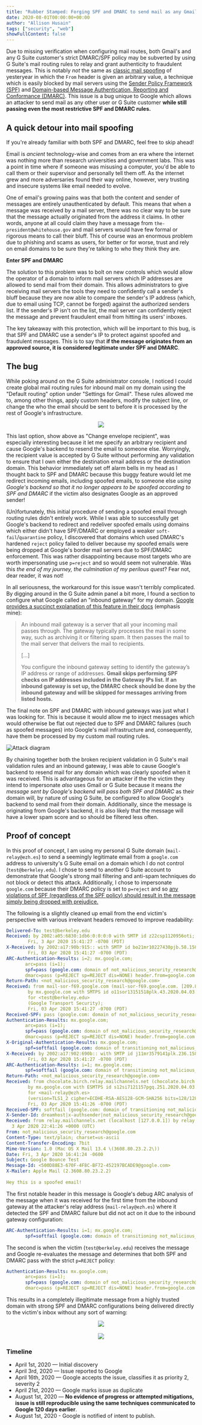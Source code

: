 ```yaml
---
title: "Rubber Stamped: Forging SPF and DMARC to send mail as any Gmail or G Suite customer"
date: 2020-08-01T00:00:00+00:00
author: "Allison Husain"
tags: ["security", "web"]
showFullContent: false
---
```


Due to missing verification when configuring mail routes, both Gmail's and any G Suite customer's strict DMARC/SPF policy may be subverted by using G Suite's mail routing rules to relay and grant authenticity to fraudulent messages. This is notably *not* the same as [classic mail spoofing](https://en.wikipedia.org/wiki/Email_spoofing) of yesteryear in which the `From` header is given an arbitrary value, a technique which is easily blocked by mail servers using the [Sender Policy Framework (SPF)](https://en.wikipedia.org/wiki/Sender_Policy_Framework) and [Domain-based Message Authentication, Reporting and Conformance (DMARC)](https://en.wikipedia.org/wiki/DMARC). This issue is a bug unique to Google which allows an attacker to send mail as any other user or G Suite customer **while still passing even the most restrictive SPF and DMARC rules.** 


## A quick detour into mail spoofing

If you're already familiar with both SPF and DMARC, feel free to skip ahead!

Email is *ancient* technology-wise and comes from an era where the internet was nothing more than research universities and government labs. This was a point in time where if someone was misusing a computer, you'd be able to call them or their supervisor and personally tell them off. As the internet grew and more adversaries found their way online, however, very trusting and insecure systems like email needed to evolve.

One of email's growing pains was that both the content and sender of messages are entirely unauthenticated by default. This means that when a message was received by a mail server, there was no clear way to be sure that the message actually originated from the address it claims. In other words, anyone at all could claim they have a message from `the-president@whitehouse.gov` and mail servers would have few formal or rigorous means to call their bluff. This of course was an enormous problem due to phishing and scams as users, for better or for worse, trust and rely on email domains to be sure they're talking to who they think they are.

**Enter SPF and DMARC**

The solution to this problem was to bolt on new controls which would allow the operator of a domain to inform mail servers which IP addresses are allowed to send mail from their domain. This allows administrators to give receiving mail servers the tools they need to confidently call a sender's bluff because they are now able to compare the sender's IP address (which, due to email using TCP, cannot be forged) against the authorized senders list. If the sender's IP isn't on the list, the mail server can confidently reject the message and prevent fraudulent email from hitting its users' inboxes.

The key takeaway with this protection, which will be important to this bug, is that SPF and DMARC use a sender's IP to protect against spoofed and fraudulent messages. This is to say that **if the message originates from an approved source, it is considered legitimate under SPF and DMARC**. 


## The bug

While poking around on the G Suite administrator console, I noticed I could create global mail routing rules for inbound mail on my domain using the "Default routing" option under "Settings for Gmail". These rules allowed me to, among other things, apply custom headers, modify the subject line, or change the who the email should be sent to before it is processed by the rest of Google's infrastructure.

<center>
<img src="/blog/images/003_gsuite_spf_bypass/Envelope_Rewriting.png"style="max-height: 480px; max-width: 100%; height: auto; width: auto;"/>
</center>

This last option, show above as "Change envelope recipient", was especially interesting because it let me specify an arbitrary recipient and cause Google's backend to resend the email to someone else. Worryingly, the recipient value is accepted by G Suite without performing any validation to ensure that I own either the destination email address or the destination domain. This behavior immediately set off alarm bells in my head as I thought back to SPF and DMARC because this buggy feature would let me redirect incoming emails, including spoofed emails, to someone else *using Google's backend so that it no longer appears to be spoofed according to SPF and DMARC* if the victim also designates Google as an approved sender!

(Un)fortunately, this initial procedure of sending a spoofed email through routing rules didn't entirely work. While I was able to successfully get Google's backend to redirect and redeliver spoofed emails using domains which either didn't have SPF/DMARC or employed a weaker `soft-fail`/`quarantine` policy, I discovered that domains which used DMARC's hardened `reject` policy failed to deliver because my spoofed emails were being dropped at Google's border mail servers due to SPF/DMARC enforcement. This was rather disappointing because most targets who are worth impersonating use `p=reject` and so would seem not vulnerable. Was this *the end of my journey, the culmination of my perilous quest*? Fear not, dear reader, it was not!

In all seriousness, the workaround for this issue wasn't terribly complicated. By digging around in the G Suite admin panel a bit more, I found a section to configure what Google called an "inbound gateway" for my domain. [Google provides a succinct explanation of this feature in their docs](https://support.google.com/a/answer/60730?hl=en) (emphasis mine):

>An inbound mail gateway is a server that all your incoming mail passes through. The gateway typically processes the mail in some way, such as archiving it or filtering spam. It then passes the mail to the mail server that delivers the mail to recipients.
>
> [...]
> 
> You configure the inbound gateway setting to identify the gateway’s IP address or range of addresses. **Gmail skips performing SPF checks on IP addresses included in the Gateway IPs list. If an inbound gateway is set up, the DMARC check should be done by the inbound gateway and will be skipped for messages arriving from listed hosts.**

The final note on SPF and DMARC with inbound gateways was just what I was looking for. This is because it would allow me to inject messages which would otherwise be flat out rejected due to SPF and DMARC failures (such as spoofed messages) into Google's mail infrastructure and, consequently, have them be processed by my custom mail routing rules.

![Attack diagram](/blog/images/003_gsuite_spf_bypass/Attack_Diagram.svg)

By chaining together both the broken recipient validation in G Suite's mail validation rules and an inbound gateway, I was able to cause Google's backend to resend mail for any domain which was clearly spoofed when it was received. This is advantageous for an attacker if the the victim they intend to impersonate *also* uses Gmail or G Suite because it means *the message sent by Google's backend will pass both SPF and DMARC* as their domain will, by nature of using G Suite, be configured to allow Google's backend to send mail from their domain. Additionally, since the message is originating from Google's backend, it is also likely that the message will have a lower spam score and so should be filtered less often.

## Proof of concept

In this proof of concept, I am using my personal G Suite domain (`mail-relay@ezh.es`) to send a seemingly legitimate email from a `google.com` address to university's G Suite email on a domain which I do not control (`test@berkeley.edu`). I chose to send to another G Suite account to demonstrate that Google's strong mail filtering and anti-spam techniques do not block or detect this attack. Additionally, I chose to impersonate `google.com` because their DMARC policy is set to `p=reject` and so [any violations of SPF (regardless of the SPF policy) should result in the message simply being dropped with prejudice.](https://serverfault.com/a/945817/417964)

The following is a slightly cleaned up email from the end victim's perspective with various irrelevant headers removed to improve readability:

```yaml
Delivered-To: test@berkeley.edu
Received: by 2002:a05:6830:1db6:0:0:0:0 with SMTP id z22csp1120956oti;
        Fri, 3 Apr 2020 15:41:27 -0700 (PDT)
X-Received: by 2002:a17:90b:915:: with SMTP id bo21mr10227430pjb.58.1585953687701;
        Fri, 03 Apr 2020 15:41:27 -0700 (PDT)
ARC-Authentication-Results: i=2; mx.google.com;
       arc=pass (i=1);
       spf=pass (google.com: domain of not_malicious_security_research@google.com designates 209.85.220.69 as permitted sender) smtp.mailfrom=not_malicious_security_research@google.com;
       dmarc=pass (p=REJECT sp=REJECT dis=NONE) header.from=google.com
Return-Path: <not_malicious_security_research@google.com>
Received: from mail-sor-f69.google.com (mail-sor-f69.google.com. [209.85.220.69])
        by mx.google.com with SMTPS id o11sor13151518plk.43.2020.04.03.15.41.27
        for <test@berkeley.edu>
        (Google Transport Security);
        Fri, 03 Apr 2020 15:41:27 -0700 (PDT)
Received-SPF: pass (google.com: domain of not_malicious_security_research@google.com designates 209.85.220.69 as permitted sender) client-ip=209.85.220.69;
Authentication-Results: mx.google.com;
       arc=pass (i=1);
       spf=pass (google.com: domain of not_malicious_security_research@google.com designates 209.85.220.69 as permitted sender) smtp.mailfrom=not_malicious_security_research@google.com;
       dmarc=pass (p=REJECT sp=REJECT dis=NONE) header.from=google.com
X-Original-Authentication-Results: mx.google.com;
       spf=softfail (google.com: domain of transitioning not_malicious_security_research@google.com does not designate 64.90.62.162 as permitted sender) smtp.mailfrom=not_malicious_security_research@google.com
X-Received: by 2002:a17:902:690b:: with SMTP id j11mr3579141plk.236.1585953687402;
        Fri, 03 Apr 2020 15:41:27 -0700 (PDT)
ARC-Authentication-Results: i=1; mx.google.com;
       spf=softfail (google.com: domain of transitioning not_malicious_security_research@google.com does not designate 64.90.62.162 as permitted sender) smtp.mailfrom=not_malicious_security_research@google.com
Return-Path: <not_malicious_security_research@google.com>
Received: from chocolate.birch.relay.mailchannels.net (chocolate.birch.relay.mailchannels.net. [23.83.209.35])
        by mx.google.com with ESMTPS id s12si7121157pgq.251.2020.04.03.15.41.26
        for <mail-relay@ezh.es>
        (version=TLS1_2 cipher=ECDHE-RSA-AES128-GCM-SHA256 bits=128/128);
        Fri, 03 Apr 2020 15:41:26 -0700 (PDT)
Received-SPF: softfail (google.com: domain of transitioning not_malicious_security_research@google.com does not designate 64.90.62.162 as permitted sender) client-ip=64.90.62.162;
X-Sender-Id: dreamhost|x-authsender|not_malicious_security_research@google.com
Received: from relay.mailchannels.net (localhost [127.0.0.1]) by relay.mailchannels.net (Postfix) with ESMTP id 574F47E11C3 for <mail-relay@ezh.es>; Fri,
  3 Apr 2020 22:41:26 +0000 (UTC)
From: not_malicious_security_research@google.com
Content-Type: text/plain; charset=us-ascii
Content-Transfer-Encoding: 7bit
Mime-Version: 1.0 (Mac OS X Mail 13.4 \(3608.80.23.2.2\))
Date: Fri, 3 Apr 2020 16:41:24 -0600
Subject: Google Bounce Test
Message-Id: <500D88E3-670F-4F8C-BF72-452197BCADE9@google.com>
X-Mailer: Apple Mail (2.3608.80.23.2.2)
    
Hey this is a spoofed email!
```

The first notable header in this message is Google's debug ARC analysis of the message when it was received for the first time from the inbound gateway at the attacker's relay address (`mail-relay@ezh.es`) where it detected the SPF and DMARC failure but did not act on it due to the inbound gateway configuration:

```yaml
ARC-Authentication-Results: i=1; mx.google.com;
       spf=softfail (google.com: domain of transitioning not_malicious_security_research@google.com does not designate 64.90.62.162 as permitted sender) smtp.mailfrom=not_malicious_security_research@google.com
```

The second is when the victim (`test@berkeley.edu`) receives the message and Google re-evaluates the message and determines that both SPF and DMARC pass with the strict `p=REJECT` policy:

```yaml
Authentication-Results: mx.google.com;
       arc=pass (i=1);
       spf=pass (google.com: domain of not_malicious_security_research@google.com designates 209.85.220.69 as permitted sender) smtp.mailfrom=not_malicious_security_research@google.com;
       dmarc=pass (p=REJECT sp=REJECT dis=NONE) header.from=google.com
```

This results in a completely illegitimate message from a highly trusted domain with strong SPF and DMARC configurations being delivered directly to the victim's inbox without any sort of warning:

<center>
<img src="/blog/images/003_gsuite_spf_bypass/inbox_example.png" style="max-height: 155px; max-width: 100%; height: auto; width: auto;"/>
</center>

<br/>

<center>
<img src="/blog/images/003_gsuite_spf_bypass/gmail_pass_results.png" style="max-height: 406 px; max-width: 100%; height: auto; width: auto;"/>
</center>


### Timeline

* April 1st, 2020 — Initial discovery
* April 3rd, 2020 — Issue reported to Google
* April 16th, 2020 — Google accepts the issue, classifies it as priority 2, severity 2
* April 21st, 2020 — Google marks issue as duplicate
* August 1st, 2020 — **No evidence of progress or attempted mitigations, issue is still reproducible using the same techniques communicated to Google 120 days earlier**. 
* August 1st, 2020 - Google is notified of intent to publish.


